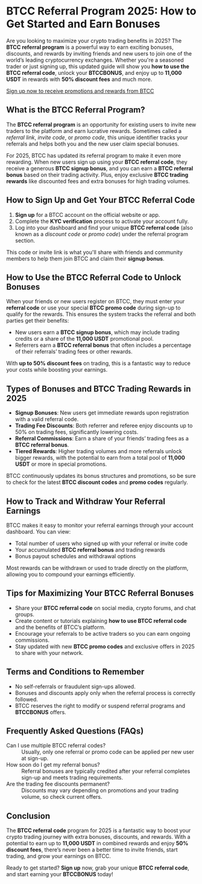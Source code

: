
<h1>BTCC Referral Program 2025: How to Get Started and Earn Bonuses</h1>
<p>
Are you looking to maximize your crypto trading benefits in 2025? The <strong>BTCC referral program</strong> is a powerful way to earn exciting bonuses, discounts, and rewards by inviting friends and new users to join one of the world’s leading cryptocurrency exchanges. Whether you're a seasoned trader or just signing up, this updated guide will show you <strong>how to use the BTCC referral code</strong>, unlock your <strong>BTCCBONUS</strong>, and enjoy up to <strong>11,000 USDT</strong> in rewards with <strong>50% discount fees</strong> and much more.
</p>
<p><a href="https://partner.btcc.com/us/c/BTCCBONUS/9303" target="_blank">Sign up now to receive promotions and rewards from BTCC</a></p>
<img src="https://images.mirror-media.xyz/publication-images/Nc6y3OxKjW0A_p-rYhSn7.png?height=960&amp;width=1920" decoding="async" data-nimg="fill" class="css-xah9so" style="position:absolute;top:0;left:0;bottom:0;right:0;box-sizing:border-box;padding:0;border:none;margin:auto;display:block;width:0;height:0;min-width:100%;max-width:100%;min-height:100%;max-height:100%">
<h2>What is the BTCC Referral Program?</h2>
<p>
The <strong>BTCC referral program</strong> is an opportunity for existing users to invite new traders to the platform and earn lucrative rewards. Sometimes called a <em>referral link</em>, <em>invite code</em>, or <em>promo code</em>, this unique identifier tracks your referrals and helps both you and the new user claim special bonuses.
</p>
<p>
For 2025, BTCC has updated its referral program to make it even more rewarding. When new users sign up using your <strong>BTCC referral code</strong>, they receive a generous <strong>BTCC signup bonus</strong>, and you can earn a <strong>BTCC referral bonus</strong> based on their trading activity. Plus, enjoy exclusive <strong>BTCC trading rewards</strong> like discounted fees and extra bonuses for high trading volumes.
</p>
<h2>How to Sign Up and Get Your BTCC Referral Code</h2>
<ol>
<li><strong>Sign up</strong> for a BTCC account on the official website or app.</li>
<li>Complete the <strong>KYC verification</strong> process to activate your account fully.</li>
<li>Log into your dashboard and find your unique <strong>BTCC referral code</strong> (also known as a <em>discount code</em> or <em>promo code</em>) under the referral program section.</li>
</ol>
<p>This code or invite link is what you'll share with friends and community members to help them join BTCC and claim their <strong>signup bonus</strong>.</p>
<h2>How to Use the BTCC Referral Code to Unlock Bonuses</h2>
<p>
When your friends or new users register on BTCC, they must enter your <strong>referral code</strong> or use your special <strong>BTCC promo code</strong> during sign-up to qualify for the rewards. This ensures the system tracks the referral and both parties get their benefits:
</p>
<ul>
<li>New users earn a <strong>BTCC signup bonus</strong>, which may include trading credits or a share of the <strong>11,000 USDT</strong> promotional pool.</li>
<li>Referrers earn a <strong>BTCC referral bonus</strong> that often includes a percentage of their referrals’ trading fees or other rewards.</li>
</ul>
<p>With <strong>up to 50% discount fees</strong> on trading, this is a fantastic way to reduce your costs while boosting your earnings.</p>
<h2>Types of Bonuses and BTCC Trading Rewards in 2025</h2>
<ul>
<li><strong>Signup Bonuses</strong>: New users get immediate rewards upon registration with a valid referral code.</li>
<li><strong>Trading Fee Discounts</strong>: Both referrer and referee enjoy discounts up to 50% on trading fees, significantly lowering costs.</li>
<li><strong>Referral Commissions</strong>: Earn a share of your friends’ trading fees as a <strong>BTCC referral bonus</strong>.</li>
<li><strong>Tiered Rewards</strong>: Higher trading volumes and more referrals unlock bigger rewards, with the potential to earn from a total pool of <strong>11,000 USDT</strong> or more in special promotions.</li>
</ul>
<p>BTCC continuously updates its bonus structures and promotions, so be sure to check for the latest <strong>BTCC discount codes</strong> and <strong>promo codes</strong> regularly.</p>
<h2>How to Track and Withdraw Your Referral Earnings</h2>
<p>BTCC makes it easy to monitor your referral earnings through your account dashboard. You can view:</p>
<ul>
<li>Total number of users who signed up with your referral or invite code</li>
<li>Your accumulated <strong>BTCC referral bonus</strong> and trading rewards</li>
<li>Bonus payout schedules and withdrawal options</li>
</ul>
<p>Most rewards can be withdrawn or used to trade directly on the platform, allowing you to compound your earnings efficiently.</p>
<h2>Tips for Maximizing Your BTCC Referral Bonuses</h2>
<ul>
<li>Share your <strong>BTCC referral code</strong> on social media, crypto forums, and chat groups.</li>
<li>Create content or tutorials explaining <strong>how to use BTCC referral code</strong> and the benefits of BTCC’s platform.</li>
<li>Encourage your referrals to be active traders so you can earn ongoing commissions.</li>
<li>Stay updated with new <strong>BTCC promo codes</strong> and exclusive offers in 2025 to share with your network.</li>
</ul>
<h2>Terms and Conditions to Remember</h2>
<ul>
<li>No self-referrals or fraudulent sign-ups allowed.</li>
<li>Bonuses and discounts apply only when the referral process is correctly followed.</li>
<li>BTCC reserves the right to modify or suspend referral programs and <strong>BTCCBONUS</strong> offers.</li>
</ul>
<h2>Frequently Asked Questions (FAQs)</h2>
<dl>
<dt>Can I use multiple BTCC referral codes?</dt>
<dd>Usually, only one referral or promo code can be applied per new user at sign-up.</dd>
<dt>How soon do I get my referral bonus?</dt>
<dd>Referral bonuses are typically credited after your referral completes sign-up and meets trading requirements.</dd>
<dt>Are the trading fee discounts permanent?</dt>
<dd>Discounts may vary depending on promotions and your trading volume, so check current offers.</dd>
</dl>
<h2>Conclusion</h2>
<p>
The <strong>BTCC referral code</strong> program for 2025 is a fantastic way to boost your crypto trading journey with extra bonuses, discounts, and rewards. With a potential to earn up to <strong>11,000 USDT</strong> in combined rewards and enjoy <strong>50% discount fees</strong>, there’s never been a better time to invite friends, start trading, and grow your earnings on BTCC.
</p>
<p>
Ready to get started? <strong>Sign up</strong> now, grab your unique <strong>BTCC referral code</strong>, and start earning your <strong>BTCCBONUS</strong> today!
</p>
</article>
</body>
</html>
